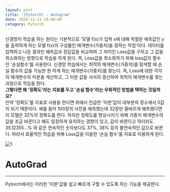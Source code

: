 ```yaml
---
layout: post
title: '[Pytorch] - Autograd'
date: 2020-12-11 19:00:00 
category: Pytorch
---
```

신경망이 학습을 하는 원리는 기본적으로 '모델 f(x)가 입력 x에 대해 적절한 예측값인 y을 출력하게 하는 모델 f(x)의 구성품인 매개변수(가중치)을 정하는 작업'이다. 데이터를 입력하고 나온 결과인 예측값과 정답값을 비교하여 그 차이인 Loss값을 구하고 그 값을 최소화하는 방향으로 학습을 하게 된다. 즉, Loss값을 최소화하기 위해 loss값의 함수인 '손실함수'를 사용한다.
신경망 학습에서는 최적의 매개변수(가중치)를 탐색할 때 손실 함수의 값을 가능한 한 작게 하는 매개변수(가중치)를 찾는다. 즉, Loss에 대한 각각의 매개변수의 미분을 계산하고, 그 미분 값을 서서히 갱신하여 최적의 매개변수를 찾는 과정으로 학습을 한다.
<br>
**그렇다면 왜 '정확도'라는 지표를 두고 '손실 함수'라는 우회적인 방법을 택하는 것일까요?**
<br>
만약 '정확도'를 지표로 사용을 한다면 위에서 언급한 '미분'값이 대부분의 장소에서 0값이 되기 때문이다. 예를 들어 100장의 사진을 예측했는데 32장만 올바르게 예측했다면 이 모델은 32%의 정확도를 띈다. 하지만 정확도를 향상시키기 위해 가중치 매개변수의 값을 조금 바꾼다고 해도 일정하게 유지하는 경향이 있고, 값이 바뀐다고 하더라도 35.12355...% 와 같은 연속적인 숫자보다도 37%, 38% 등의 불연속적인 값으로 바뀐다.
따라서 효율적인 학습을 위해 Loss값을 이용한 '손실 함수'를 지표로 이용하게 된다.

![1](https://imgur.com/LjvNwz0)

# AutoGrad
<hr>

Pytorch에서는 이러한 '미분'값을 쉽고 빠르게 구할 수 있도록 하는 기능을 제공한다.
